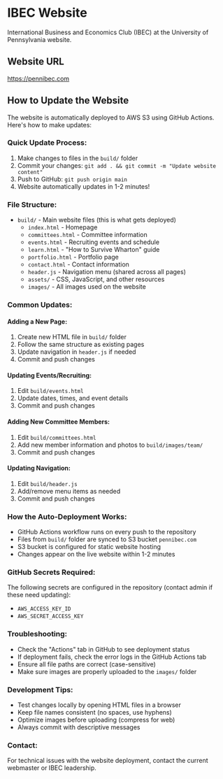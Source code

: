 # IBEC Website

International Business and Economics Club (IBEC) at the University of Pennsylvania website.

## Website URL
https://pennibec.com

## How to Update the Website

The website is automatically deployed to AWS S3 using GitHub Actions. Here's how to make updates:

### Quick Update Process:
1. Make changes to files in the `build/` folder
2. Commit your changes: `git add . && git commit -m "Update website content"`
3. Push to GitHub: `git push origin main`
4. Website automatically updates in 1-2 minutes!

### File Structure:
- `build/` - Main website files (this is what gets deployed)
  - `index.html` - Homepage
  - `committees.html` - Committee information
  - `events.html` - Recruiting events and schedule
  - `learn.html` - "How to Survive Wharton" guide
  - `portfolio.html` - Portfolio page
  - `contact.html` - Contact information
  - `header.js` - Navigation menu (shared across all pages)
  - `assets/` - CSS, JavaScript, and other resources
  - `images/` - All images used on the website

### Common Updates:

#### Adding a New Page:
1. Create new HTML file in `build/` folder
2. Follow the same structure as existing pages
3. Update navigation in `header.js` if needed
4. Commit and push changes

#### Updating Events/Recruiting:
1. Edit `build/events.html`
2. Update dates, times, and event details
3. Commit and push changes

#### Adding New Committee Members:
1. Edit `build/committees.html`
2. Add new member information and photos to `build/images/team/`
3. Commit and push changes

#### Updating Navigation:
1. Edit `build/header.js`
2. Add/remove menu items as needed
3. Commit and push changes

### How the Auto-Deployment Works:
- GitHub Actions workflow runs on every push to the repository
- Files from `build/` folder are synced to S3 bucket `pennibec.com`
- S3 bucket is configured for static website hosting
- Changes appear on the live website within 1-2 minutes

### GitHub Secrets Required:
The following secrets are configured in the repository (contact admin if these need updating):
- `AWS_ACCESS_KEY_ID`
- `AWS_SECRET_ACCESS_KEY`

### Troubleshooting:
- Check the "Actions" tab in GitHub to see deployment status
- If deployment fails, check the error logs in the GitHub Actions tab
- Ensure all file paths are correct (case-sensitive)
- Make sure images are properly uploaded to the `images/` folder

### Development Tips:
- Test changes locally by opening HTML files in a browser
- Keep file names consistent (no spaces, use hyphens)
- Optimize images before uploading (compress for web)
- Always commit with descriptive messages

### Contact:
For technical issues with the website deployment, contact the current webmaster or IBEC leadership.
